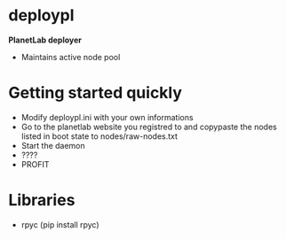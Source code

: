 # deploypl
   **PlanetLab deployer**
   - Maintains active node pool
  
# Getting started quickly

   - Modify deploypl.ini with your own informations
   - Go to the planetlab website you registred to and copypaste the nodes listed in boot state to nodes/raw-nodes.txt
   - Start the daemon
   - ????
   - PROFIT

# Libraries
   - rpyc (pip install rpyc)
   
